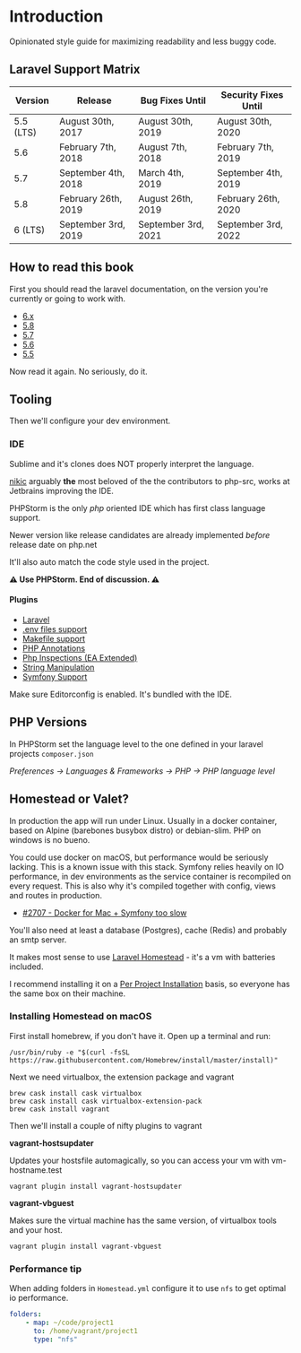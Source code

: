 # Introduction

Opinionated style guide for maximizing readability and less buggy code.

## Laravel Support Matrix

| Version | Release | Bug Fixes Until | Security Fixes Until |
| --- | --- | --- | --- |
| 5.5 (LTS) | August 30th, 2017 | August 30th, 2019 | August 30th, 2020 |
| 5.6 | February 7th, 2018 | August 7th, 2018 | February 7th, 2019 |
| 5.7 | September 4th, 2018 | March 4th, 2019 | September 4th, 2019 |
| 5.8 | February 26th, 2019 | August 26th, 2019 | February 26th, 2020 |
| 6 (LTS) | September 3rd, 2019 | September 3rd, 2021 | September 3rd, 2022 |

## How to read this book

First you should read the laravel documentation, on the version you're currently or going to work with.

* [6.x](https://laravel.com/docs/6.x)
* [5.8](https://laravel.com/docs/5.8)
* [5.7](https://laravel.com/docs/5.7)
* [5.6](https://laravel.com/docs/5.6)
* [5.5](https://laravel.com/docs/5.5)

Now read it again. No seriously, do it.

## Tooling

Then we'll configure your dev environment.

### IDE

 Sublime and it's clones does NOT properly interpret the language.

[nikic](https://nikic.github.io/aboutMe.html) arguably **the** most beloved of the the contributors to php-src, works at Jetbrains improving the IDE.

PHPStorm is the only _php_ oriented IDE which has first class language support.

Newer version like release candidates are already implemented _before_ release date on php.net

It'll also auto match the code style used in the project.

**⚠ Use PHPStorm. End of discussion. ⚠**

#### Plugins

* [Laravel](https://plugins.jetbrains.com/plugin/7532-laravel/)
* [.​env files support](https://plugins.jetbrains.com/plugin/9525--env-files-support/)
* [Makefile support](https://plugins.jetbrains.com/plugin/9333-makefile-support/)
* [PHP Annotations](https://plugins.jetbrains.com/plugin/7320-php-annotations/)
* [Php Inspections ​(EA Extended)](https://plugins.jetbrains.com/plugin/7622-php-inspections-ea-extended-/)
* [String Manipulation](https://plugins.jetbrains.com/plugin/2162-string-manipulation/)
* [Symfony Support](https://plugins.jetbrains.com/plugin/7219-symfony-support/)

Make sure Editorconfig is enabled. It's bundled with the IDE.

## PHP Versions

In PHPStorm set the language level to the one defined in your laravel projects `composer.json`

_Preferences -> Languages & Frameworks -> PHP -> PHP language level_

## Homestead or Valet?

In production the app will run under Linux. Usually in a docker container, based on Alpine (barebones busybox distro) or debian-slim.
PHP on windows is no bueno.

You could use docker on macOS, but performance would be seriously lacking. This is a known issue with this stack.
Symfony relies heavily on IO performance, in dev environments as the service container is recompiled on every request.
This is also why it's compiled together with config, views and routes in production.

* [#2707 - Docker for Mac + Symfony too slow](https://github.com/docker/for-mac/issues/2707)

You'll also need at least a database (Postgres), cache (Redis) and probably an smtp server.

It makes most sense to use [Laravel Homestead](https://laravel.com/docs/6.x/homestead) - it's a vm with batteries included.

I recommend installing it on a [Per Project Installation](https://laravel.com/docs/6.x/homestead#per-project-installation) basis, so everyone has the same box on their machine.

### Installing Homestead on macOS

First install homebrew, if you don't have it. Open up a terminal and run:

```shell script
/usr/bin/ruby -e "$(curl -fsSL https://raw.githubusercontent.com/Homebrew/install/master/install)"
```

Next we need virtualbox, the extension package and vagrant

```shell script
brew cask install cask virtualbox
brew cask install cask virtualbox-extension-pack
brew cask install vagrant
```

Then we'll install a couple of nifty plugins to vagrant

__vagrant-hostsupdater__

Updates your hostsfile automagically, so you can access your vm with vm-hostname.test
```shell script
vagrant plugin install vagrant-hostsupdater
```

__vagrant-vbguest__

Makes sure the virtual machine has the same version, of virtualbox tools and your host.
```shell script
vagrant plugin install vagrant-vbguest
```

### Performance tip

When adding folders in `Homestead.yml` configure it to use `nfs` to get optimal io performance.

```yaml
folders:
    - map: ~/code/project1
      to: /home/vagrant/project1
      type: "nfs"
```
